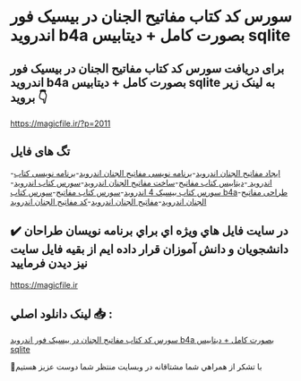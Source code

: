 # سورس کد کتاب مفاتیح الجنان در بیسیک فور اندروید b4a بصورت کامل + دیتابیس sqlite

## برای دریافت سورس کد کتاب مفاتیح الجنان در بیسیک فور اندروید b4a بصورت کامل + دیتابیس sqlite به لینک زیر بروید 👇

https://magicfile.ir/?p=2011

## تگ های فایل

-[ایجاد مفاتیح الجنان اندروید](https://magicfile.ir/product/%d8%b3%d9%88%d8%b1%d8%b3-%da%a9%d8%af-%d9%85%d9%81%d8%a7%d8%aa%db%8c%d8%ad-%d8%a7%d9%84%d8%ac%d9%86%d8%a7%d9%86-%d8%af%d8%b1-%d8%a8%db%8c%d8%b3%db%8c%da%a9-%d9%81%d9%88%d8%b1-%d8%a7%d9%86%d8%af%d8%b1%d9%88%db%8c%d8%af/)-[برنامه نویسی مفاتیح الجنان اندروید](https://magicfile.ir/product/%d8%b3%d9%88%d8%b1%d8%b3-%da%a9%d8%af-%d9%85%d9%81%d8%a7%d8%aa%db%8c%d8%ad-%d8%a7%d9%84%d8%ac%d9%86%d8%a7%d9%86-%d8%af%d8%b1-%d8%a8%db%8c%d8%b3%db%8c%da%a9-%d9%81%d9%88%d8%b1-%d8%a7%d9%86%d8%af%d8%b1%d9%88%db%8c%d8%af/)-[برنامه نویسی کتاب اندروید ](https://magicfile.ir/product/%d8%b3%d9%88%d8%b1%d8%b3-%da%a9%d8%af-%d9%85%d9%81%d8%a7%d8%aa%db%8c%d8%ad-%d8%a7%d9%84%d8%ac%d9%86%d8%a7%d9%86-%d8%af%d8%b1-%d8%a8%db%8c%d8%b3%db%8c%da%a9-%d9%81%d9%88%d8%b1-%d8%a7%d9%86%d8%af%d8%b1%d9%88%db%8c%d8%af/)-[دیتابیس کتاب مفاتیح](https://magicfile.ir/product/%d8%b3%d9%88%d8%b1%d8%b3-%da%a9%d8%af-%d9%85%d9%81%d8%a7%d8%aa%db%8c%d8%ad-%d8%a7%d9%84%d8%ac%d9%86%d8%a7%d9%86-%d8%af%d8%b1-%d8%a8%db%8c%d8%b3%db%8c%da%a9-%d9%81%d9%88%d8%b1-%d8%a7%d9%86%d8%af%d8%b1%d9%88%db%8c%d8%af/)-[ساخت مفاتیح الجنان اندروید](https://magicfile.ir/product/%d8%b3%d9%88%d8%b1%d8%b3-%da%a9%d8%af-%d9%85%d9%81%d8%a7%d8%aa%db%8c%d8%ad-%d8%a7%d9%84%d8%ac%d9%86%d8%a7%d9%86-%d8%af%d8%b1-%d8%a8%db%8c%d8%b3%db%8c%da%a9-%d9%81%d9%88%d8%b1-%d8%a7%d9%86%d8%af%d8%b1%d9%88%db%8c%d8%af/)-[سورس کتاب اندروید](https://magicfile.ir/product/%d8%b3%d9%88%d8%b1%d8%b3-%da%a9%d8%af-%d9%85%d9%81%d8%a7%d8%aa%db%8c%d8%ad-%d8%a7%d9%84%d8%ac%d9%86%d8%a7%d9%86-%d8%af%d8%b1-%d8%a8%db%8c%d8%b3%db%8c%da%a9-%d9%81%d9%88%d8%b1-%d8%a7%d9%86%d8%af%d8%b1%d9%88%db%8c%d8%af/)-[سورس کتاب بیسیک 4 اندروید](https://magicfile.ir/product/%d8%b3%d9%88%d8%b1%d8%b3-%da%a9%d8%af-%d9%85%d9%81%d8%a7%d8%aa%db%8c%d8%ad-%d8%a7%d9%84%d8%ac%d9%86%d8%a7%d9%86-%d8%af%d8%b1-%d8%a8%db%8c%d8%b3%db%8c%da%a9-%d9%81%d9%88%d8%b1-%d8%a7%d9%86%d8%af%d8%b1%d9%88%db%8c%d8%af/)-[سورس کتاب مفاتیح](https://magicfile.ir/product/%d8%b3%d9%88%d8%b1%d8%b3-%da%a9%d8%af-%d9%85%d9%81%d8%a7%d8%aa%db%8c%d8%ad-%d8%a7%d9%84%d8%ac%d9%86%d8%a7%d9%86-%d8%af%d8%b1-%d8%a8%db%8c%d8%b3%db%8c%da%a9-%d9%81%d9%88%d8%b1-%d8%a7%d9%86%d8%af%d8%b1%d9%88%db%8c%d8%af/)-[سورس کتاب b4a](https://magicfile.ir/product/%d8%b3%d9%88%d8%b1%d8%b3-%da%a9%d8%af-%d9%85%d9%81%d8%a7%d8%aa%db%8c%d8%ad-%d8%a7%d9%84%d8%ac%d9%86%d8%a7%d9%86-%d8%af%d8%b1-%d8%a8%db%8c%d8%b3%db%8c%da%a9-%d9%81%d9%88%d8%b1-%d8%a7%d9%86%d8%af%d8%b1%d9%88%db%8c%d8%af/)-[طراحی مفاتیح الجنان اندروید](https://magicfile.ir/product/%d8%b3%d9%88%d8%b1%d8%b3-%da%a9%d8%af-%d9%85%d9%81%d8%a7%d8%aa%db%8c%d8%ad-%d8%a7%d9%84%d8%ac%d9%86%d8%a7%d9%86-%d8%af%d8%b1-%d8%a8%db%8c%d8%b3%db%8c%da%a9-%d9%81%d9%88%d8%b1-%d8%a7%d9%86%d8%af%d8%b1%d9%88%db%8c%d8%af/)-[مفاتیح الجنان اندروید](https://magicfile.ir/product/%d8%b3%d9%88%d8%b1%d8%b3-%da%a9%d8%af-%d9%85%d9%81%d8%a7%d8%aa%db%8c%d8%ad-%d8%a7%d9%84%d8%ac%d9%86%d8%a7%d9%86-%d8%af%d8%b1-%d8%a8%db%8c%d8%b3%db%8c%da%a9-%d9%81%d9%88%d8%b1-%d8%a7%d9%86%d8%af%d8%b1%d9%88%db%8c%d8%af/)-[کد مفاتیح الجنان اندروید](https://magicfile.ir/product/%d8%b3%d9%88%d8%b1%d8%b3-%da%a9%d8%af-%d9%85%d9%81%d8%a7%d8%aa%db%8c%d8%ad-%d8%a7%d9%84%d8%ac%d9%86%d8%a7%d9%86-%d8%af%d8%b1-%d8%a8%db%8c%d8%b3%db%8c%da%a9-%d9%81%d9%88%d8%b1-%d8%a7%d9%86%d8%af%d8%b1%d9%88%db%8c%d8%af/)

## ✔️ در سايت فايل هاي ويژه اي براي برنامه نويسان طراحان دانشجويان و دانش آموزان قرار داده ايم از بقيه فايل سايت نيز ديدن فرماييد

https://magicfile.ir


## لينک دانلود اصلي 📥 :

[سورس کد کتاب مفاتیح الجنان در بیسیک فور اندروید b4a بصورت کامل + دیتابیس sqlite](https://magicfile.ir/product/%d8%b3%d9%88%d8%b1%d8%b3-%da%a9%d8%af-%d9%85%d9%81%d8%a7%d8%aa%db%8c%d8%ad-%d8%a7%d9%84%d8%ac%d9%86%d8%a7%d9%86-%d8%af%d8%b1-%d8%a8%db%8c%d8%b3%db%8c%da%a9-%d9%81%d9%88%d8%b1-%d8%a7%d9%86%d8%af%d8%b1%d9%88%db%8c%d8%af/) 


🙏با تشکر از همراهي شما مشتاقانه در وبسایت منتظر شما دوست عزیز هستیم

